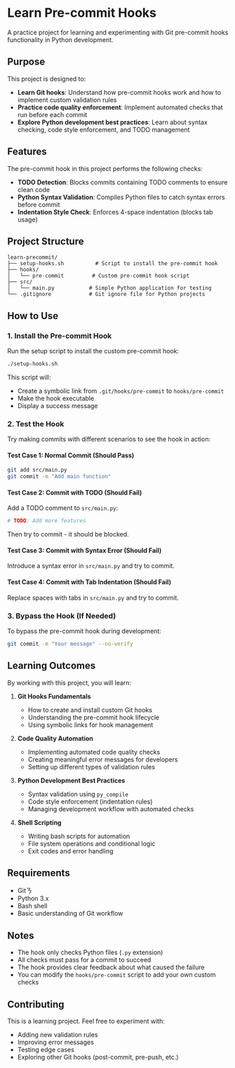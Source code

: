 # Learn Pre-commit Hooks

A practice project for learning and experimenting with Git pre-commit hooks functionality in Python development.

## Purpose

This project is designed to:
- **Learn Git hooks**: Understand how pre-commit hooks work and how to implement custom validation rules
- **Practice code quality enforcement**: Implement automated checks that run before each commit
- **Explore Python development best practices**: Learn about syntax checking, code style enforcement, and TODO management

## Features

The pre-commit hook in this project performs the following checks:
- **TODO Detection**: Blocks commits containing TODO comments to ensure clean code
- **Python Syntax Validation**: Compiles Python files to catch syntax errors before commit
- **Indentation Style Check**: Enforces 4-space indentation (blocks tab usage)

## Project Structure

```
learn-precommit/
├── setup-hooks.sh          # Script to install the pre-commit hook
├── hooks/
│   └── pre-commit         # Custom pre-commit hook script
├── src/
│   └── main.py           # Simple Python application for testing
└── .gitignore            # Git ignore file for Python projects
```

## How to Use

### 1. Install the Pre-commit Hook

Run the setup script to install the custom pre-commit hook:

```bash
./setup-hooks.sh
```

This script will:
- Create a symbolic link from `.git/hooks/pre-commit` to `hooks/pre-commit`
- Make the hook executable
- Display a success message

### 2. Test the Hook

Try making commits with different scenarios to see the hook in action:

#### Test Case 1: Normal Commit (Should Pass)
```bash
git add src/main.py
git commit -m "Add main function"
```

#### Test Case 2: Commit with TODO (Should Fail)
Add a TODO comment to `src/main.py`:
```python
# TODO: Add more features
```
Then try to commit - it should be blocked.

#### Test Case 3: Commit with Syntax Error (Should Fail)
Introduce a syntax error in `src/main.py` and try to commit.

#### Test Case 4: Commit with Tab Indentation (Should Fail)
Replace spaces with tabs in `src/main.py` and try to commit.

### 3. Bypass the Hook (If Needed)

To bypass the pre-commit hook during development:
```bash
git commit -m "Your message" --no-verify
```

## Learning Outcomes

By working with this project, you will learn:

1. **Git Hooks Fundamentals**
   - How to create and install custom Git hooks
   - Understanding the pre-commit hook lifecycle
   - Using symbolic links for hook management

2. **Code Quality Automation**
   - Implementing automated code quality checks
   - Creating meaningful error messages for developers
   - Setting up different types of validation rules

3. **Python Development Best Practices**
   - Syntax validation using `py_compile`
   - Code style enforcement (indentation rules)
   - Managing development workflow with automated checks

4. **Shell Scripting**
   - Writing bash scripts for automation
   - File system operations and conditional logic
   - Exit codes and error handling

## Requirements

- Gitㄋ
- Python 3.x
- Bash shell
- Basic understanding of Git workflow

## Notes

- The hook only checks Python files (`.py` extension)
- All checks must pass for a commit to succeed
- The hook provides clear feedback about what caused the failure
- You can modify the `hooks/pre-commit` script to add your own custom checks

## Contributing

This is a learning project. Feel free to experiment with:
- Adding new validation rules
- Improving error messages
- Testing edge cases
- Exploring other Git hooks (post-commit, pre-push, etc.)
